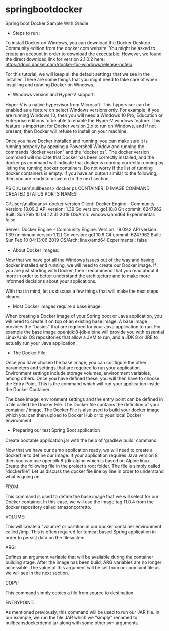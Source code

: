 # springbootdocker
Spring boot Docker Sample With Gradle 


* Steps to run :

To install Docker on Windows, you can download the Docker Desktop Community edition from the docker.com website. You might be asked to create an account in order to download the executable. However, we found the direct download link for version 2.1.0.2 here: https://docs.docker.com/docker-for-windows/release-notes/

For this tutorial, we will keep all the default settings that we see in the installer. There are some things that you might need to take care of when installing and running Docker on Windows.


* Windows version and Hyper-V support:

Hyper-V is a native hypervisor from Microsoft. This hypervisor can be enabled as a feature on select Windows versions only. For example, if you are running Windows 10, then you will need a Windows 10 Pro, Education or Enterprise editions to be able to enable the Hyper-V windows feature.
This feature is important for Docker version 2.x to run on Windows, and if not present, then Docker will refuse to install on your machine.





Once you have Docker installed and running, you can make sure it is running properly by opening a Powershell Window and running the commands “docker version” and the “docker ps”.
The docker version command will indicate that Docker has been correctly installed, and the docker ps command will indicate that docker is running correctly running by listing the running docker containers. Do not worry if the list of running docker containers is empty.
If you have an output similar to the following, then you are ready to move on to the next section.


PS C:\Users\nullbeans> docker ps
CONTAINER ID        IMAGE               COMMAND             CREATED             STATUS              PORTS               NAMES

C:\Users\nullbeans> docker version
Client: Docker Engine - Community
 Version:           18.09.2
 API version:       1.39
 Go version:        go1.10.8
 Git commit:        6247962
 Built:             Sun Feb 10 04:12:31 2019
 OS/Arch:           windows/amd64
 Experimental:      false

Server: Docker Engine - Community
 Engine:
  Version:          18.09.2
  API version:      1.39 (minimum version 1.12)
  Go version:       go1.10.6
  Git commit:       6247962
  Built:            Sun Feb 10 04:13:06 2019
  OS/Arch:          linux/amd64
  Experimental:     false
  
  
  
  
  
* About Docker images:

Now that we have got all the Windows issues out of the way and having docker installed and running, we will need to create our Docker image. If you are just starting with Docker, then I recommend that you read about it more in order to better understand the architecture and to make more informed decisions about your applications.

With that in mind, let us discuss a few things that will make the next steps clearer.


* Most Docker images require a base image:

When creating a Docker image of your Spring boot or Java application, you will need to create it on top of an existing base image. A base image provides the “basics” that are required for your Java application to run. For example the base image openjdk:8-jdk-alpine will provide you with essential Linux/Unix OS repositories that allow a JVM to run, and a JDK 8 or JRE to actually run your Java application.



* The Docker File:

Once you have chosen the base image, you can configure the other parameters and settings that are required to run your application. Environment settings include storage volumes, environment variables, among others. Once you have defined these, you will then have to choose the Entry Point.  This is the command which will run your application inside the Docker Container.

The base image, environment settings and the entry point can be defined in a file called the Docker File. The Docker file contains the definition of your container / image. The Docker File is also used to build your docker image which you can then upload to Docker Hub or to your local Docker environment.
  
  
  
  
  
* Preparing our test Spring Boot application
 
Create bootable application jar with the help of 'gradlew build' command.
 
Now that we have our demo application ready, we will need to create a dockerfile to define our image. If your application requires Java version 8, then you can use openjdk:8-jdk-alpine which is based on Alpine linux.
Create the following file in the project’s root folder. The file is simply called “dockerfile”.
Let us discuss the docker file line by line in order to understand what is going on.

FROM: 

This command is used to define the base image that we will select for our Docker container. In this case, we will use the image tag 11.0.4 from the docker repository called amazoncorretto.

VOLUME: 

This will create a “volume” or partition in our docker container environment called /tmp. This is often required for tomcat based Spring application in order to persist data on the filesystem.

ARG: 

Defines an argument variable that will be available during the container building stage. After the image has been build, ARG variables are no longer accessible. The value of this argument will be set from our pom.xml file as we will see in the next section.

COPY: 

This command simply copies a file from source to destination.

ENTRYPOINT: 

As mentioned previously, this command will be used to run our JAR file. In our example, we run the file JAR which we “simply” renamed to nullbeansdockerdemo.jar along with some other jvm arguments.
  

